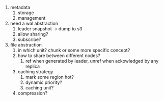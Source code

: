 1. metadata
    1. storage
    1. management
1. need a wal abstraction
    1. leader snapshot -> dump to s3
    1. allow sharing?
    1. subscribe?
1. file abstraction
    1. in which unit? chunk or some more specific concept?
    1. how to share between different nodes?
        1. ref when generated by leader, unref when ackowledged by any replica
    1. caching strategy
        1. mark some region hot?
        1. dynamic priority?
        1. caching unit?
    1. compression?
